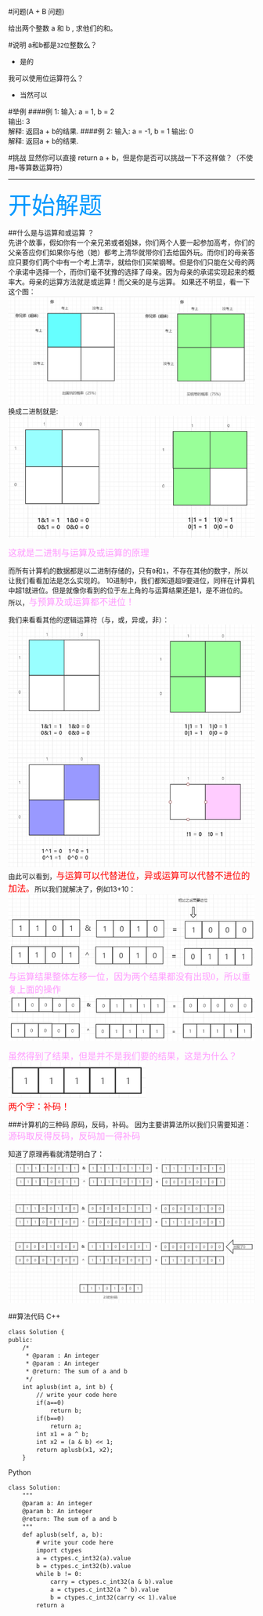 #问题(A + B 问题)

给出两个整数 a 和 b , 求他们的和。


#说明
a和b都是`32位`整数么？  
* 是的

我可以使用位运算符么？  
* 当然可以


#举例
####例 1:
    输入:  a = 1, b = 2  
    输出: 3	
    解释: 返回a + b的结果.
####例 2:
    输入:  a = -1, b = 1
    输出: 0	
    解释: 返回a + b的结果.

#挑战
显然你可以直接 return a + b，但是你是否可以挑战一下不这样做？（不使用`+`等算数运算符）

******
<font color=#0099ff size=12 face="黑体">开始解题</font>

##什么是与运算和或运算 ？  
先讲个故事，假如你有一个亲兄弟或者姐妹，你们两个人要一起参加高考，你们的父亲答应你们如果你与他（她）都考上清华就带你们去给国外玩。而你们的母亲答应只要你们两个中有一个考上清华，就给你们买架钢琴。但是你们只能在父母的两个承诺中选择一个，而你们毫不犹豫的选择了母亲。因为母亲的承诺实现起来的概率大。母亲的运算方法就是或运算！而父亲的是与运算。
如果还不明显，看一下这个图：
![img](../img/lintcode/001/001_01.PNG)
换成二进制就是:
![img](../img/lintcode/001/001_02.PNG)

<font color=#ff99ff size=4 face="黑体">这就是二进制与运算及或运算的原理</font>  

而所有计算机的数据都是以二进制存储的，只有`0`和`1`，不存在其他的数字，所以让我们看看加法是怎么实现的。
10进制中，我们都知道超9要进位，同样在计算机中超1就进位。但是就像你看到的位于左上角的与运算结果还是1，是不进位的。
所以，<font color=#ff99ff size=4 face="黑体">与预算及或运算都不进位！</font>  

我们来看看其他的逻辑运算符（与，或，异或，非）：
![img](../img/lintcode/001/001_03.PNG)  
由此可以看到，<font color=#ff0000 size=4 face="黑体">与运算可以代替进位，异或运算可以代替不进位的加法。</font>所以我们就解决了，例如13+10：
![img](../img/lintcode/001/001_04.PNG)
<font color=#ff99ff size=4 face="黑体">与运算结果整体左移一位，因为两个结果都没有出现0，所以重复上面的操作</font>
![img](../img/lintcode/001/001_05.PNG)  

<font color=#ff99ff size=4 face="黑体">虽然得到了结果，但是并不是我们要的结果，这是为什么？</font>
![img](../img/lintcode/001/001_06.PNG)  
<font color=#ff0000 size=4 face="黑体">两个字：补码！</font>

###计算机的三种码
原码，反码，补码。
因为主要讲算法所以我们只需要知道：<font color=#ff99ff size=4 face="黑体">源码取反得反码，反码加一得补码</font>

知道了原理再看就清楚明白了：
![img](../img/lintcode/001/001_07.PNG)


##算法代码
C++
```buildoutcfg
class Solution {
public:
    /*
     * @param : An integer
     * @param : An integer
     * @return: The sum of a and b
     */
    int aplusb(int a, int b) {
        // write your code here
        if(a==0)
            return b;  
        if(b==0)
            return a;  
        int x1 = a ^ b;  
        int x2 = (a & b) << 1;  
        return aplusb(x1, x2);
    }
```
Python

```buildoutcfg
class Solution:
    """
    @param a: An integer
    @param b: An integer
    @return: The sum of a and b 
    """
    def aplusb(self, a, b):
        # write your code here
        import ctypes
        a = ctypes.c_int32(a).value
        b = ctypes.c_int32(b).value
        while b != 0:
            carry = ctypes.c_int32(a & b).value
            a = ctypes.c_int32(a ^ b).value
            b = ctypes.c_int32(carry << 1).value
        return a
```
